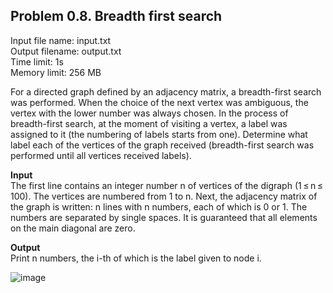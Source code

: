 ## Problem 0.8. Breadth first search
Input file name: input.txt\
Output filename: output.txt\
Time limit: 1s\
Memory limit: 256 MB

For a directed graph defined by an adjacency matrix, a breadth-first search was performed. When the choice of the next vertex was ambiguous, the vertex with the lower number was always chosen. In the process of breadth-first search, at the moment of visiting a vertex, a label was assigned to it (the numbering of labels starts from one). Determine what label each of the vertices of the graph received (breadth-first search was performed until all vertices received labels).

**Input**\
The first line contains an integer number n of vertices of the digraph (1 ≤ n ≤ 100). The vertices are numbered from 1 to n. Next, the adjacency matrix of the graph is written: n lines with n numbers, each of which is 0 or 1. The numbers are separated by single spaces. It is guaranteed that all elements on the main diagonal are zero.

**Output**\
Print n numbers, the i-th of which is the label given to node i.

![image](https://user-images.githubusercontent.com/60915234/192252334-d3262ade-08ae-4be8-8637-782c970bfd15.png)
